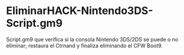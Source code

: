 # EliminarHACK-Nintendo3DS-Script.gm9
Script.gm9 que verifica si la consola Nintendo 3DS/2DS se puede o no eliminar; restaura el Ctrnand y finaliza eliminando el CFW Boot9. 
